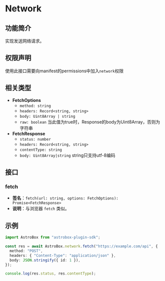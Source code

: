 # Network

## 功能简介
实现发送网络请求。

## 权限声明
使用此接口需要向manifest的permissions中加入`network`权限

## 相关类型
- **FetchOptions**
  - `method: string`
  - `headers: Record<string, string>`
  - `body: Uint8Array | string`
  - `raw: boolean` 当此值为true时，Response的body为Uint8Array，否则为字符串
- **FetchResponse**
  - `status: number`
  - `headers: Record<string, string>`
  - `contentType: string`
  - `body: Uint8Array|string` string只支持utf-8编码

## 接口
### fetch
- **签名**：`fetch(url: string, options: FetchOptions): Promise<FetchResponse>`
- **说明**：与浏览器 `fetch` 类似。

## 示例
```typescript
import AstroBox from "astrobox-plugin-sdk";

const res = await AstroBox.network.fetch("https://example.com/api", {
  method: "POST",
  headers: { "Content-Type": "application/json" },
  body: JSON.stringify({ id: 1 }),
});

console.log(res.status, res.contentType);